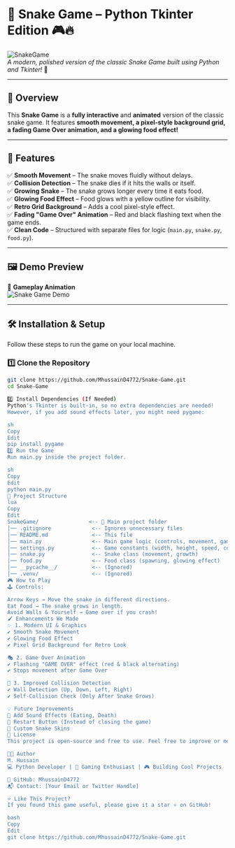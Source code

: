 # 🐍 Snake Game – Python Tkinter Edition 🎮🔥

![SnakeGame](https://media.giphy.com/media/3orieT7vUe5W7jM9gM/giphy.gif)  
*A modern, polished version of the classic Snake Game built using Python and Tkinter!* 🚀  

---

## **📌 Overview**
This **Snake Game** is a **fully interactive** and **animated** version of the classic snake game. It features **smooth movement, a pixel-style background grid, a fading Game Over animation, and a glowing food effect!**  

---

## **🎨 Features**
✅ **Smooth Movement** – The snake moves fluidly without delays.  
✅ **Collision Detection** – The snake dies if it hits the walls or itself.  
✅ **Growing Snake** – The snake grows longer every time it eats food.  
✅ **Glowing Food Effect** – Food glows with a yellow outline for visibility.  
✅ **Retro Grid Background** – Adds a cool pixel-style effect.  
✅ **Fading "Game Over" Animation** – Red and black flashing text when the game ends.  
✅ **Clean Code** – Structured with separate files for logic (`main.py`, `snake.py`, `food.py`).  

---

## **🖼️ Demo Preview**
🎥 **Gameplay Animation**  
![Snake Game Demo](https://media.giphy.com/media/j5S7UoBNNdTyo/giphy.gif)  

---

## **🛠️ Installation & Setup**
Follow these steps to run the game on your local machine.

### **1️⃣ Clone the Repository**
```sh
git clone https://github.com/MhussainD4772/Snake-Game.git
cd Snake-Game

2️⃣ Install Dependencies (If Needed)
Python's Tkinter is built-in, so no extra dependencies are needed!
However, if you add sound effects later, you might need pygame:

sh
Copy
Edit
pip install pygame
3️⃣ Run the Game
Run main.py inside the project folder.

sh
Copy
Edit
python main.py
📂 Project Structure
lua
Copy
Edit
SnakeGame/                <-- 📌 Main project folder
│── .gitignore             <-- Ignores unnecessary files
│── README.md              <-- This file
│── main.py                <-- Main game logic (controls, movement, game loop)
│── settings.py            <-- Game constants (width, height, speed, colors)
│── snake.py               <-- Snake class (movement, growth)
│── food.py                <-- Food class (spawning, glowing effect)
│── __pycache__/           <-- (Ignored)
│── .venv/                 <-- (Ignored)
🎮 How to Play
🕹️ Controls:

Arrow Keys → Move the snake in different directions.
Eat Food → The snake grows in length.
Avoid Walls & Yourself → Game over if you crash!
🖌️ Enhancements We Made
✨ 1. Modern UI & Graphics
✔️ Smooth Snake Movement
✔️ Glowing Food Effect
✔️ Pixel Grid Background for Retro Look

🎭 2. Game Over Animation
✔️ Flashing "GAME OVER" effect (red & black alternating)
✔️ Stops movement after Game Over

🛑 3. Improved Collision Detection
✔️ Wall Detection (Up, Down, Left, Right)
✔️ Self-Collision Check (Only After Snake Grows)

💡 Future Improvements
🎵 Add Sound Effects (Eating, Death)
🔄 Restart Button (Instead of closing the game)
🎨 Custom Snake Skins
📜 License
This project is open-source and free to use. Feel free to improve or modify it! 🚀

👨‍💻 Author
M. Hussain
💻 Python Developer | 🚀 Gaming Enthusiast | 🎮 Building Cool Projects

🔗 GitHub: MhussainD4772
📬 Contact: [Your Email or Twitter Handle]

⭐ Like This Project?
If you found this game useful, please give it a star ⭐ on GitHub!

bash
Copy
Edit
git clone https://github.com/MhussainD4772/Snake-Game.git
